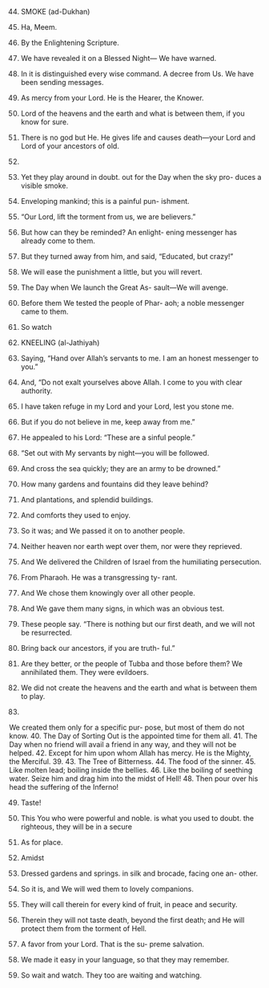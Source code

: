 44. SMOKE (ad-Dukhan)

1. Ha, Meem.
2. By
the Enlightening Scripture.
3. We have revealed it on a Blessed Night—
We have warned.
4. In
it is distinguished every wise command.
A decree from Us. We have been sending
messages.
6. As mercy from your Lord. He is the Hearer,
the Knower.
7. Lord of the heavens and the earth and what
is between them, if you know for sure.
8. There is no god but He. He gives life and
causes death—your Lord and Lord of your
ancestors of old.
5.
9. Yet
they play around in doubt.
out for the Day when the sky pro-
duces a visible smoke.
11. Enveloping mankind; this is a painful pun-
ishment.
12. “Our Lord, lift the torment from us, we are
believers.”
13. But how can they be reminded? An enlight-
ening messenger has already come to them.
14. But they turned away from him, and said,
“Educated, but crazy!”
15. We will ease the punishment a little, but
you will revert.
16. The Day when We launch the Great As-
sault—We will avenge.
17. Before them We tested the people of Phar-
aoh; a noble messenger came to them.
10. So watch

45. KNEELING (al-Jathiyah)
18. Saying,
“Hand over Allah’s servants to me.
I am an honest messenger to you.”
19. And, “Do not exalt yourselves above Allah.
I come to you with clear authority.
20. I have taken refuge in my Lord and your
Lord, lest you stone me.
21. But if you do not believe in me, keep away
from me.”
22. He appealed to his Lord: “These are a sinful
people.”
23. “Set out with My servants by night—you
will be followed.
24. And cross the sea quickly; they are an army
to be drowned.”
25. How many gardens and fountains did they
leave behind?
26. And
plantations, and splendid buildings.
27. And
comforts they used to enjoy.
28. So it was; and We passed it on to another
people.
29. Neither heaven nor earth wept over them,
nor were they reprieved.
30. And We delivered the Children of Israel
from the humiliating persecution.
31. From Pharaoh. He was a transgressing ty-
rant.
32. And We chose them knowingly over all
other people.
33. And We gave them many signs, in which
was an obvious test.
34. These
people say.
“There is nothing but our first death, and
we will not be resurrected.
36. Bring back our ancestors, if you are truth-
ful.”
37. Are they better, or the people of Tubba and
those before them? We annihilated them.
They were evildoers.
38. We did not create the heavens and the
earth and what is between them to play.
35.
We created them only for a specific pur-
pose, but most of them do not know.
40. The Day of Sorting Out is the appointed
time for them all.
41. The Day when no friend will avail a friend
in any way, and they will not be helped.
42. Except for him upon whom Allah has
mercy. He is the Mighty, the Merciful.
39.
43. The Tree of Bitterness.
44. The food of the sinner.
45. Like molten lead; boiling inside the bellies.
46. Like
the boiling of seething water.
Seize him and drag him into the midst of
Hell!
48. Then pour over his head the suffering of the Inferno!

49. Taste!
50. This
You who were powerful and noble.
is what you used to doubt.
the righteous, they will be in a secure

51. As for place.
52. Amidst
53. Dressed
gardens and springs. in silk and brocade, facing one an-
other.
54. So it is, and We will wed them to lovely
companions.
55. They will call therein for every kind of fruit,
in peace and security.
56. Therein they will not taste death, beyond
the first death; and He will protect them from
the torment of Hell.
57. A favor from your Lord. That is the su-
preme salvation.
58. We made it easy in your language, so that
they may remember.
59. So wait and watch. They too are waiting
and watching.

